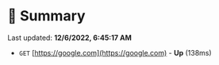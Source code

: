 # 📖 Summary
Last updated: **12/6/2022, 6:45:17 AM**

- `GET` [https://google.com](https://google.com) - **Up** (138ms)
